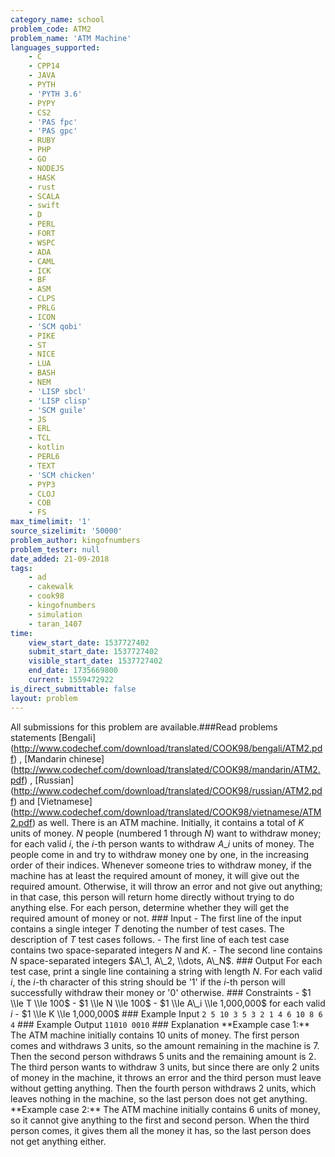 ```yaml
---
category_name: school
problem_code: ATM2
problem_name: 'ATM Machine'
languages_supported:
    - C
    - CPP14
    - JAVA
    - PYTH
    - 'PYTH 3.6'
    - PYPY
    - CS2
    - 'PAS fpc'
    - 'PAS gpc'
    - RUBY
    - PHP
    - GO
    - NODEJS
    - HASK
    - rust
    - SCALA
    - swift
    - D
    - PERL
    - FORT
    - WSPC
    - ADA
    - CAML
    - ICK
    - BF
    - ASM
    - CLPS
    - PRLG
    - ICON
    - 'SCM qobi'
    - PIKE
    - ST
    - NICE
    - LUA
    - BASH
    - NEM
    - 'LISP sbcl'
    - 'LISP clisp'
    - 'SCM guile'
    - JS
    - ERL
    - TCL
    - kotlin
    - PERL6
    - TEXT
    - 'SCM chicken'
    - PYP3
    - CLOJ
    - COB
    - FS
max_timelimit: '1'
source_sizelimit: '50000'
problem_author: kingofnumbers
problem_tester: null
date_added: 21-09-2018
tags:
    - ad
    - cakewalk
    - cook98
    - kingofnumbers
    - simulation
    - taran_1407
time:
    view_start_date: 1537727402
    submit_start_date: 1537727402
    visible_start_date: 1537727402
    end_date: 1735669800
    current: 1559472922
is_direct_submittable: false
layout: problem
---
```

All submissions for this problem are available.\###Read problems statements \[Bengali\](http://www.codechef.com/download/translated/COOK98/bengali/ATM2.pdf) , \[Mandarin chinese\](http://www.codechef.com/download/translated/COOK98/mandarin/ATM2.pdf) , \[Russian\](http://www.codechef.com/download/translated/COOK98/russian/ATM2.pdf) and \[Vietnamese\](http://www.codechef.com/download/translated/COOK98/vietnamese/ATM2.pdf) as well. There is an ATM machine. Initially, it contains a total of $K$ units of money. $N$ people (numbered $1$ through $N$) want to withdraw money; for each valid $i$, the $i$-th person wants to withdraw $A\_i$ units of money. The people come in and try to withdraw money one by one, in the increasing order of their indices. Whenever someone tries to withdraw money, if the machine has at least the required amount of money, it will give out the required amount. Otherwise, it will throw an error and not give out anything; in that case, this person will return home directly without trying to do anything else. For each person, determine whether they will get the required amount of money or not. ### Input - The first line of the input contains a single integer $T$ denoting the number of test cases. The description of $T$ test cases follows. - The first line of each test case contains two space-separated integers $N$ and $K$. - The second line contains $N$ space-separated integers $A\_1, A\_2, \\dots, A\_N$. ### Output For each test case, print a single line containing a string with length $N$. For each valid $i$, the $i$-th character of this string should be '1' if the $i$-th person will successfully withdraw their money or '0' otherwise. ### Constraints - $1 \\le T \\le 100$ - $1 \\le N \\le 100$ - $1 \\le A\_i \\le 1,000,000$ for each valid $i$ - $1 \\le K \\le 1,000,000$ ### Example Input ``` 2 5 10 3 5 3 2 1 4 6 10 8 6 4 ``` ### Example Output ``` 11010 0010 ``` ### Explanation \*\*Example case 1:\*\* The ATM machine initially contains $10$ units of money. The first person comes and withdraws $3$ units, so the amount remaining in the machine is $7$. Then the second person withdraws $5$ units and the remaining amount is $2$. The third person wants to withdraw $3$ units, but since there are only $2$ units of money in the machine, it throws an error and the third person must leave without getting anything. Then the fourth person withdraws $2$ units, which leaves nothing in the machine, so the last person does not get anything. \*\*Example case 2:\*\* The ATM machine initially contains $6$ units of money, so it cannot give anything to the first and second person. When the third person comes, it gives them all the money it has, so the last person does not get anything either.
